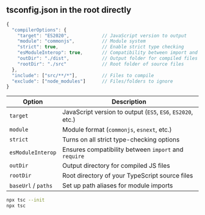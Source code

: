 
## tsconfig.json in the root directly

```ts
{
  "compilerOptions": {
    "target": "ES2020",            // JavaScript version to output
    "module": "commonjs",          // Module system
    "strict": true,                // Enable strict type checking
    "esModuleInterop": true,       // Compatibility between import and require
    "outDir": "./dist",            // Output folder for compiled files
    "rootDir": "./src"             // Root folder of source files
  },
  "include": ["src/**/*"],         // Files to compile
  "exclude": ["node_modules"]      // Files/folders to ignore
}
```

| Option              | Description                                                 |
| ------------------- | ----------------------------------------------------------- |
| `target`            | JavaScript version to output (`ES5`, `ES6`, `ES2020`, etc.) |
| `module`            | Module format (`commonjs`, `esnext`, etc.)                  |
| `strict`            | Turns on all strict type-checking options                   |
| `esModuleInterop`   | Ensures compatibility between `import` and `require`        |
| `outDir`            | Output directory for compiled JS files                      |
| `rootDir`           | Root directory of your TypeScript source files              |
| `baseUrl` / `paths` | Set up path aliases for module imports                      |

```bash
npx tsc --init
npx tsc
```